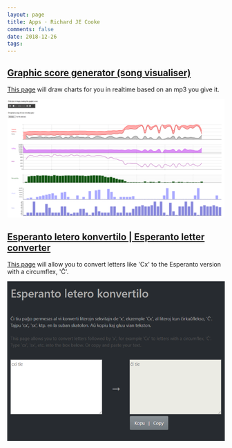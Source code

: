 ```yaml
---
layout: page
title: Apps · Richard JE Cooke
comments: false
date: 2018-12-26
tags:
---
```


## [Graphic score generator (song visualiser)](/assets/apps/graphic_score_maker/index.html)

[This page](/assets/apps/graphic_score_maker/index.html) will draw charts for you in realtime based on an mp3 you give it.

![](graphic_score_maker.png)

## [Esperanto letero konvertilo | Esperanto letter converter](/assets/apps/esperanto_letter_converter/index.html)

[This page](/assets/apps/esperanto_letter_converter/index.html) will allow you to convert letters like 'Cx' to the Esperanto version with a circumflex, 'Ĉ'.

![](esperanto_letter_converter.png)
